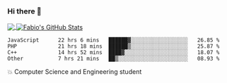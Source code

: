 ### Hi there 👋
<a href="https://github.com/fabiovincenzi/fabiovincenzi">
  <img align="center" src="https://github-readme-stats.vercel.app/api/top-langs/?username=fabiovincenzi&title_color=ffffff&text_color=c9cacc&icon_color=2bbc8a&bg_color=1d1f21&langs_count=3" />
</a>
<a href="https://github.com/fabiovincenzi/fabiovincenzi">
  <img align="center" src="https://github-readme-stats.vercel.app/api?username=fabiovincenzi&show_icons=true&line_height=27&count_private=true&title_color=ffffff&text_color=c9cacc&icon_color=2bbc8a&bg_color=1d1f21" alt="Fabio's GitHub Stats" />
</a>
<!--START_SECTION:waka-->

```text
JavaScript      22 hrs 6 mins   ██████▓░░░░░░░░░░░░░░░░░░   26.85 %
PHP             21 hrs 18 mins  ██████▒░░░░░░░░░░░░░░░░░░   25.87 %
C++             14 hrs 52 mins  ████▓░░░░░░░░░░░░░░░░░░░░   18.07 %
Other           7 hrs 21 mins   ██▒░░░░░░░░░░░░░░░░░░░░░░   08.93 %
```

<!--END_SECTION:waka-->

:boom: Computer Science and Engineering student
